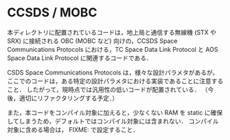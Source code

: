 # CCSDS / MOBC

本ディレクトリに配置されているコードは，地上局と通信する無線機 (STX や SRX) に接続される OBC (MOBC など) 向けの，CCSDS Space Communications Protocols における，TC Space Data Link Protocol と AOS Space Data Link Protocol に関連するコードである．

CSDS Space Communications Protocols は，様々な設計パラメタがあるが，ここでのコードは，ある特定の設計パラメタにおける実装であることに注意すること．
したがって，現時点では汎用性の低いコードが配置されている．
（今後，適切にリファクタリングする予定．）

また，本コードをコンパイル対象に加えると，少なくない RAM を static に確保してしまうため，デフォルトではコンパイル対象には含まれない．
コンパイル対象に含める場合は， FIXME: で設定すること．
